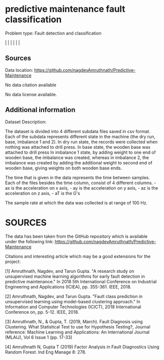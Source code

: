 # predictive maintenance fault classification

Problem type: Fault detection and classification

|  |
|  |
|  |
## Sources

Data location: https://github.com/nagdevAmruthnath/Predictive-Maintenance

No data citation available

No data license available.

## Additional information
Dataset Description:

The dataset is divided into 4 different subdata files saved in csv format. Each of the subdata represents different state in the machine (the dry run, base, imbalance 1 and 2). In dry run state, the records were collected when nothing was attached to drill press. In base state, the wooden base was attached to drill press In imbalance 1 state, by adding weight to one end of wooden base, the imbalance was created, whereas in imbalance 2, the imbalance was created by adding the additional weight to second end of wooden base, giving weights on both wooden base ends.

The time that is given in the data represents the time between samples. Each of the files besides the time column, consist of 4 different columns. - ax is the acceleration on x axis, - ay is the acceleration on y axis, - az is the acceleration on z axis, - aT is the G's

The sample rate at which the data was collected is at range of 100 Hz.

# SOURCES

The data has been taken from the GitHub repository which is available under the following link: https://github.com/nagdevAmruthnath/Predictive-Maintenance

Citations and interesting article which may be a good extensions for the project:

[1] Amruthnath, Nagdev, and Tarun Gupta. "A research study on unsupervised machine learning algorithms for early fault detection in predictive maintenance." In 2018 5th International Conference on Industrial Engineering and Applications (ICIEA), pp. 355-361. IEEE, 2018.

[2] Amruthnath, Nagdev, and Tarun Gupta. "Fault class prediction in unsupervised learning using model-based clustering approach." In Information and Computer Technologies (ICICT), 2018 International Conference on, pp. 5-12. IEEE, 2018.

[3] Amruthnath, N., & Gupta, T. (2019, March). Fault Diagnosis using Clustering. What Statistical Test to use for Hypothesis Testing?, Journal reference: Machine Learning and Applications: An International Journal (MLAIJ), Vol 6 Issue 1 (pp. 17-33)

[4] Amruthnath N, Gupta T (2019) Factor Analysis in Fault Diagnostics Using Random Forest. Ind Eng Manage 8: 278.

